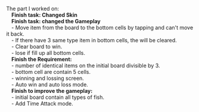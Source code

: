 The part I worked on: <br>
<b>&emsp;Finish task: Changed Skin</b><br>
<b>&emsp;Finish task: changed the Gameplay</b><br>
    &emsp;- Move item from the board to the bottom cells by tapping and can't move it back.<br>
    &emsp;- If there have 3 same type item in bottom cells, the will be cleared.<br>
    &emsp;- Clear board to win.<br>
    &emsp;- lose if fill up all bottom cells.<br>
&emsp;<b>Finish the Requirement:</b> <br>
    &emsp;- number of identical items on the initial board divisible by 3.<br>
    &emsp;- bottom cell are contain 5 cells.<br>
    &emsp;- winning and lossing screen.<br>
    &emsp;- Auto win and auto loss mode.<br>
&emsp;<b>Finish to improve the gameplay:</b><br>
    &emsp;- initial board contain all types of fish.<br>
    &emsp;- Add Time Attack mode.<br>
